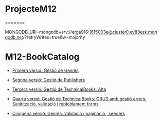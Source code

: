 # ProjecteM12
=======

MONGODB_URI=mongodb+srv://erga916:1615003e@cluster0.ev88ezk.mongodb.net/?retryWrites=true&w=majority

# M12-BookCatalog

- [Primera versió: Gestió de Genres](https://github.com/rcervera/M12-BookCatalog/tree/5fffcdb0fb00d200797e3efef9b1e46363b52d84)

- [Segona versió: Gestió de Publishers](https://github.com/rcervera/M12-BookCatalog/tree/5735c05dc25907314d30b39d2014eb163f4cb20b)

- [Tercera versió: Gestió de TechnicalBooks: Alta](https://github.com/rcervera/M12-BookCatalog/tree/c7e4ba2bf9c5bb924fe3a67b50beb6eda1ba3862)

- [Quarta versió: Gestió de TechnicalBooks: CRUD amb gestió errors, Sanitització, validació i reploblament forms](https://github.com/rcervera/M12-BookCatalog/tree/4cd9e5bd3ef62a71e579b64962a718d470018486)

- [Cinquena versió: Genres: validació i paginació , seeders](https://github.com/rcervera/M12-BookCatalog)
